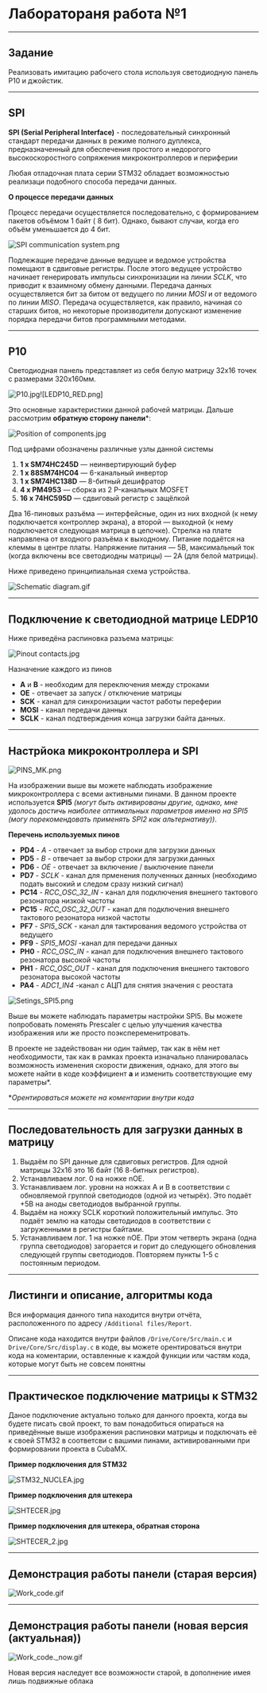 # Лаборатораня работа №1
***
## Задание
Реализовать имитацию рабочего стола используя светодиодную панель P10 и джойстик.

***

## SPI ##
**SPI (Serial Peripheral Interface)** - последовательный синхронный стандарт передачи данных в режиме полного дуплекса, 
предназначенный для обеспечения простого и недорогого высокоскоростного сопряжения микроконтроллеров и периферии

Любая отладочная плата серии STM32 обладает возможностью реализаци подобного способа передачи данных.

**О процессе передачи данных**

Процесс передачи осуществляется последовательно, с формированием пакетов объёмом 1 байт ( 8 бит). Однако, бывают 
случаи, когда его объём уменьшается до 4 бит.

![SPI communication system.png](Additional%20files%2FSPI%20communication%20system.png)

 
Подлежащие передаче данные ведущее и ведомое устройства помещают в сдвиговые регистры. После этого ведущее 
устройство начинает генерировать импульсы синхронизации на линии *SCLK*, что приводит к взаимному обмену данными. 
Передача данных осуществляется бит за битом от ведущего по линии *MOSI* и от ведомого по линии *MISO*. Передача 
осуществляется, как правило, начиная со старших битов, но некоторые производители допускают изменение порядка 
передачи битов программными методами.

***
## P10 ##

Светодиодная панель представляет из себя белую матрицу 32x16 точек с размерами 320x160мм.


![P10.jpg](Additional%20files%2FP10.jpg)![LEDP10_RED.png]

Это основные характеристики данной рабочей матрицы. Дальше рассмотрим **обратную сторону панели***:

![Position of components.jpg](Additional%20files%2FPosition%20of%20components.jpg)

Под цифрами обозначены различные узлы данной системы
1. **1 x SM74HC245D** — неинвертирующий буфер
2. **1 x 88SM74HC04** — 6-канальный инвертор
3. **1 x SM74HC138D** — 8-битный дешифратор
4. **4 x PM4953** — сборка из 2 P-канальных MOSFET
5. **16 x 74HC595D** — сдвиговый регистр с защёлкой

Два 16-пиновых разъёма — интерфейсные, один из них входной (к нему подключается контроллер экрана), а второй — выходной (к нему подключается следующая матрица в цепочке). Стрелка на плате направлена от входного разъёма к выходному.
Питание подаётся на клеммы в центре платы. Напряжение питания — 5В, максимальный ток (когда включены все светодиодны матрицы) — 2А (для белой матрицы).

Ниже приведено принципиальная схема устройства.

![Schematic diagram.gif](Additional%20files%2FSchematic%20diagram.gif)

*******

## Подключение к светодиодной матрице LEDP10 ##

Ниже приведёна распиновка разъема матрицы:

![Pinout contacts.jpg](Additional%20files%2FPinout%20contacts.jpg)

Назначение каждого из пинов
- **A** и **B** - необходим для переключения между строками
- **OE** - отвечает за запуск / отключение матрицы
- **SCK** - канал для синхронизации частот работы переферии
- **MOSI** - канал передачи данных
- **SCLK** - канал подтверждения конца загрузки байта данных.

******************
## Настрйока микроконтроллера и SPI
![PINS_MK.png](Additional%20files%2FPINS_MK.png)

На изображении выше вы можете наблюдать изображение микроконтроллера с 
всеми активными пинами. В данном проекте используется **SPI5** *(могут быть активированы другие, 
однако, мне удолось достичь наиболее оптимальных параметров именно на SPI5 (могу порекомендовать 
применять SPI2 как альтернативу))*.

**Перечень используемых пинов**

- **PD4** - *A* - отвечает за выбор строки для загрузки данных
- **PD5** - *B* - отвечает за выбор строки для загрузки данных
- **PD6** - *OE* - отвечает за включение / выключение панели
- **PD7** - *SCLK* - канал для прменения полученных данных (необходимо 
подать высокий и следом сразу низкий сигнал)
- **PC14** - *RCC_OSC_32_IN* - канал для подключения внешнего тактового резонатора низкой частоты
- **PC15** - *RCC_OSC_32_OUT* - канал для подключения внешнего тактового резонатора низкой частоты
- **PF7** - *SPI5_SCK* - канал для тактирования ведомого устройства от ведущего
- **PF9** - *SPI5_MOSI* -канал для передачи данных
- **PH0** - *RCC_OSC_IN* - канал для подключения внешнего тактового резонатора высокой частоты
- **PH1** - *RCC_OSC_OUT* - канал для подключения внешнего тактового резонатора высокой частоты
- **PA4** - *ADC1_IN4* -канал с АЦП для снятия значения с реостата

![Setings_SPI5.png](Additional%20files%2FSetings_SPI5.png)

Выше вы можете наблюдать параметры настройки SPI5. Вы можете попробовать поменять 
Prescaler с целью улучшения качества изображения или же просто поэкспеременитровать.

В проекте не задействован ни один таймер, так как в нём нет необходимости,
так как в рамках проекта изначально планировалась возможность изменения скорости 
движения, однако, для этого вы можете найти в коде коэффициент **a** и изменить 
соответствующие ему параметры*.

**Орентироваться можете на коментарии внутри кода*
*******************
 ## Последовательность для загрузки данных в матрицу ###

1. Выдаём по SPI данные для сдвиговых регистров. Для одной матрицы 32x16 это 16 байт (16 8-битных регистров).
2. Устанавливаем лог. 0 на ножке nOE.
3. Устанавливаем лог. уровни на ножках A и B в соответствии с обновляемой группой светодиодов (одной из четырёх). Это подаёт +5В на аноды светодиодов выбранной группы.
4. Выдаём на ножку SCLK короткий положительный импульс. Это подаёт землю на катоды светодиодов в соответствии с загруженными в регистры байтами.
5. Устанавливаем лог. 1 на ножке nOE. При этом четверть экрана (одна группа светодиодов) загорается и горит до следующего обновления следующей группы светодиодов.
Повторяем пункты 1-5 с постоянным периодом.

*******************

## Листинги и описание, алгоритмы кода

Вся информация данного типа находится внутри отчёта, расположенного по адресу `/Additional files/Report`.

Описане кода находится внутри файлов `/Drive/Core/Src/main.c` и `Drive/Core/Src/display.c` в коде, вы можете орентироваться внутри кода на коментарии, оставленные к
каждой функции или частям кода, которые могут быть не совсем понятны

*******************
## Практическое подключение матрицы к STM32
Даное подключение актуально только для данного проекта, когда вы будете писать свой проект, то вам понадобиться 
опираться на приведённые выше изображения распиновки матрицы и подключать её к своей STM32 в соответсви с вашими 
пинами, активированными при формировании проекта в CubaMX.

**Пример подключения для STM32**

![STM32_NUCLEA.jpg](Additional%20files%2FSTM32_NUCLEA.jpg)

**Пример подключения для штекера**

![SHTECER.jpg](Additional%20files%2FSHTECER.jpg)

**Пример подключения для штекера, обратная сторона**

![SHTECER_2.jpg](Additional%20files%2FSHTECER_2.jpg)
*******************
 ## Демонстрация работы панели (старая версия) ###
![Work_code.gif](Additional%20files%2FWork_code.gif)


*******************
 ## Демонстрация работы панели (новая версия (актуальная)) ###
![Work_code._now.gif](Additional%20files%2FWork_code._now.gif)

Новая версия наследует все возможности старой, в дополнение имея лишь подвижные облака
